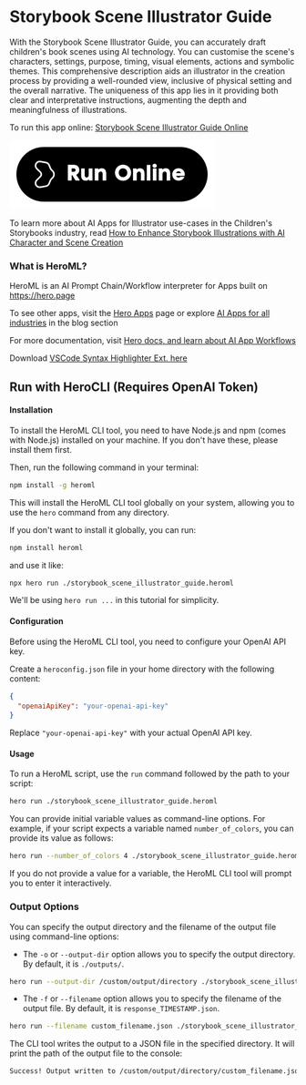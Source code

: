 # Storybook Scene Illustrator Guide

With the Storybook Scene Illustrator Guide, you can accurately draft children's book scenes using AI technology. You can customise the scene's characters, settings, purpose, timing, visual elements, actions and symbolic themes. This comprehensive description aids an illustrator in the creation process by providing a well-rounded view, inclusive of physical setting and the overall narrative. The uniqueness of this app lies in it providing both clear and interpretative instructions, augmenting the depth and meaningfulness of illustrations.

To run this app online: [Storybook Scene Illustrator Guide Online](https://hero.page/app/storybook-scene-illustrator-guide-ai-powered-children's-book-scene-modeller/3SOgr6yoHuenbLrfQHp5)

[![Run Storybook Scene Illustrator Guide Online](/assets/run.svg)](https://hero.page/app/storybook-scene-illustrator-guide-ai-powered-children's-book-scene-modeller/3SOgr6yoHuenbLrfQHp5)

To learn more about AI Apps for Illustrator use-cases in the Children's Storybooks industry, read [How to Enhance Storybook Illustrations with AI Character and Scene Creation](https://hero.page/blog/ai/children's-storybooks/how-to-enhance-storybook-illustrations-with-ai-character-and-scene-creation/170790)

### What is HeroML?
HeroML is an AI Prompt Chain/Workflow interpreter for Apps built on https://hero.page 

To see other apps, visit the [Hero Apps](https://hero.page/apps) page or explore [AI Apps for all industries](https://hero.page/blog) in the blog section

For more documentation, visit [Hero docs, and learn about AI App Workflows](https://hero.page/tutorials/introduction-to-heroml)

Download [VSCode Syntax Highlighter Ext. here](https://marketplace.visualstudio.com/items?itemName=hero-page.heroml)

## Run with HeroCLI (Requires OpenAI Token)

#### Installation

To install the HeroML CLI tool, you need to have Node.js and npm (comes with Node.js) installed on your machine. If you don't have these, please install them first. 

Then, run the following command in your terminal:

```bash
npm install -g heroml
```

This will install the HeroML CLI tool globally on your system, allowing you to use the `hero` command from any directory.

If you don't want to install it globally, you can run:

```bash
npm install heroml
```

and use it like:

```bash
npx hero run ./storybook_scene_illustrator_guide.heroml
```

We'll be using `hero run ...` in this tutorial for simplicity.

#### Configuration

Before using the HeroML CLI tool, you need to configure your OpenAI API key. 

Create a `heroconfig.json` file in your home directory with the following content:

```json
{
  "openaiApiKey": "your-openai-api-key"
}
```

Replace `"your-openai-api-key"` with your actual OpenAI API key.

#### Usage

To run a HeroML script, use the `run` command followed by the path to your script:

```bash
hero run ./storybook_scene_illustrator_guide.heroml
```

You can provide initial variable values as command-line options. For example, if your script expects a variable named `number_of_colors`, you can provide its value as follows:

```bash
hero run --number_of_colors 4 ./storybook_scene_illustrator_guide.heroml
```

If you do not provide a value for a variable, the HeroML CLI tool will prompt you to enter it interactively.

### Output Options

You can specify the output directory and the filename of the output file using command-line options:

- The `-o` or `--output-dir` option allows you to specify the output directory. By default, it is `./outputs/`.

```bash
hero run --output-dir /custom/output/directory ./storybook_scene_illustrator_guide.heroml
```

- The `-f` or `--filename` option allows you to specify the filename of the output file. By default, it is `response_TIMESTAMP.json`.

```bash
hero run --filename custom_filename.json ./storybook_scene_illustrator_guide.heroml
```

The CLI tool writes the output to a JSON file in the specified directory. It will print the path of the output file to the console:

```bash
Success! Output written to /custom/output/directory/custom_filename.json
```

